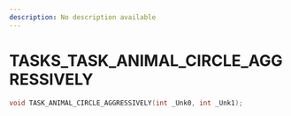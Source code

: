 ```yaml
---
description: No description available 
---
```


# TASKS\_TASK_ANIMAL_CIRCLE_AGGRESSIVELY

```cpp
void TASK_ANIMAL_CIRCLE_AGGRESSIVELY(int _Unk0, int _Unk1);
```
